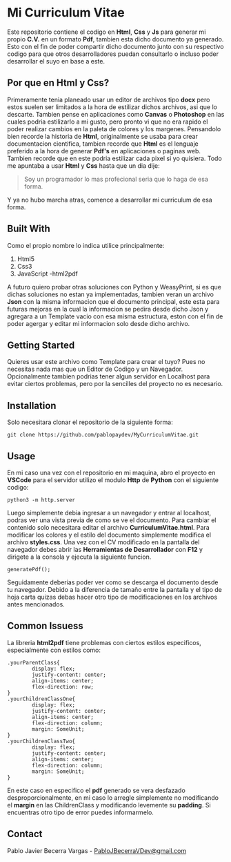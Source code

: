 # Mi Curriculum Vitae
Este repositorio contiene el codigo en **Html**, **Css** y **Js** para generar mi propio **C.V.** en un formato **Pdf**, tambien esta dicho documento ya generado.
Esto con el fin de poder compartir dicho documento junto con su respectivo codigo para que otros desarrolladores puedan consultarlo o incluso poder desarrollar el suyo en base a este.
## Por que en Html y Css?
Primeramente tenia planeado usar un editor de archivos tipo **docx** pero estos suelen ser limitados a la hora de estilizar dichos archivos, asi que lo descarte.
Tambien pense en aplicaciones como **Canvas** o **Photoshop** en las cuales podria estilizarlo a mi gusto, pero pronto vi que no era rapido el poder realizar cambios en la paleta de colores y los margenes.
Pensandolo bien recorde la historia de **Html**, originalmente se usaba para crear documentacion cientifica, tambien recorde que **Html** es el lenguaje preferido a la hora de generar **Pdf's** en aplicaciones o paginas web. Tambien recorde que en este podria estilizar cada pixel si yo quisiera. Todo me apuntaba a usar **Html** y **Css** hasta que un dia dije:
>Soy un programador lo mas profecional seria que lo haga de esa forma.

Y ya no hubo marcha atras, comence a desarrollar mi curriculum de esa forma.
## Built With
Como el propio nombre lo indica utilice principalmente:
1. Html5
2. Css3
3. JavaScript -html2pdf

A futuro quiero probar otras soluciones con Python y WeasyPrint, si es que dichas soluciones no estan ya implementadas, tambien veran un archivo **Json** con la misma informacion que el documento principal, este esta para futuras mejoras en la cual la informacion se pedira desde dicho Json y agregara a un Template vacio con esa misma estructura, eston con el fin de poder agergar y editar mi informacion solo desde dicho archivo.
## Getting Started
Quieres usar este archivo como Template para crear el tuyo? Pues no necesitas nada mas que un Editor de Codigo y un Navegador.
Opcionalmente tambien podrias tener algun servidor en Localhost para evitar ciertos problemas, pero por la sencilles del proyecto no es necesario.
## Installation
Solo necesitara clonar el repositorio de la siguiente forma:
``` 
git clone https://github.com/pablopaydev/MyCurriculumVitae.git
```
## Usage
En mi caso una vez con el repositorio en mi maquina, abro el proyecto en **VSCode** para el servidor utilizo el modulo **Http** de **Python** con el siguiente codigo:
```
python3 -m http.server
```
Luego simplemente debia ingresar a un navegador y entrar al localhost, podras ver una vista previa de como se ve el documento.
Para cambiar el contenido solo necesitara editar el archivo **CurriculumVitae.html**.
Para modificar los colores y el estilo del documento simplemente modifica el archivo **styles.css**.
Una vez con el CV modificado en la pantalla del navegador debes abrir las **Herramientas de Desarrollador** con **F12** y dirigete a la consola y ejecuta la siguiente funcion.
```
generatePdf();
```
Seguidamente deberias poder ver como se descarga el documento desde tu navegador.
Debido a la diferencia de tamaño entre la pantalla y el tipo de hoja carta quizas debas hacer otro tipo de modificaciones en los archivos antes mencionados.
## Common Issuess
La libreria **html2pdf** tiene problemas con ciertos estilos especificos, especialmente con estilos como:
```
.yourParentClass{
		display: flex;
		justify-content: center;
		align-items: center;
		flex-direction: row;
}
.yourChildrenClassOne{
		display: flex;
		justify-content: center;
		align-items: center;
		flex-direction: column;
		margin: SomeUnit;
}
.yourChildrenClassTwo{
		display: flex;
		justify-content: center;
		align-items: center;
		flex-direction: column;
		margin: SomeUnit;
}
```
En este caso en especifico el **pdf** generado se vera desfazado desproporcionalmente, en mi caso lo arregle simplemente no modificando el **margin** en las ChildrenClass y modificando levemente su **padding**.
Si encuentras otro tipo de error puedes informarmelo.
## Contact
Pablo Javier Becerra Vargas - PabloJBecerraVDev@gmail.com
